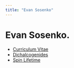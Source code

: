 ```yaml
---
title: "Evan Sosenko"
---
```


# Evan Sosenko.

- [Curriculum Vitae](./cv)
- [Dichalcogenides](./dichalcogenides)
- [Spin Lifetime](./spin-lifetime)
